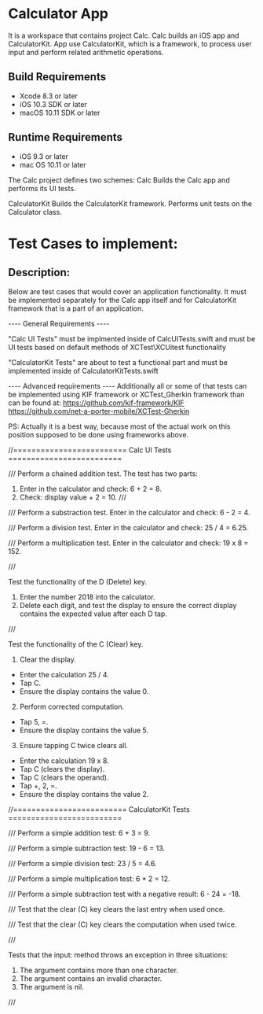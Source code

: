 # Calculator App
It is a workspace that contains project Calc.
Calc builds an iOS app and CalculatorKit. App use
CalculatorKit, which is a framework, to process user input and perform related arithmetic operations.

## Build Requirements
+ Xcode 8.3 or later
+ iOS 10.3 SDK or later
+ macOS 10.11 SDK or later

## Runtime Requirements
+ iOS 9.3 or later
+ mac OS 10.11 or later

The Calc project defines two schemes:
Calc
Builds the Calc app and performs its UI tests.

CalculatorKit
Builds the CalculatorKit framework. Performs unit tests on the Calculator class.


# Test Cases to implement:
##  Description:
Below are test cases that would cover an application functionality.
It must be implemented separately for the Calc app itself and for CalculatorKit
framework that is a part of an application.

---- General Requirements ----

"Calc UI Tests" must be implmented inside of CalcUITests.swift and must be UI tests
based on default methods of XCTest\XCUitest functionality

"CalculatorKit Tests" are about to test a functional part and must be implemented inside of
CalculatorKitTests.swift

---- Advanced requirements ----
Additionally all or some of that tests can be implemented using KIF framework or XCTest_Gherkin framework
than can be found at:
https://github.com/kif-framework/KIF
https://github.com/net-a-porter-mobile/XCTest-Gherkin

PS: Actually it is a best way, because most of the actual work on this position supposed to be done using frameworks above.

//========================= Calc UI Tests =========================

///
Perform a chained addition test. The test has two parts:
1. Enter in the calculator and check: 6 + 2 = 8.
2. Check: display value + 2 = 10.
///

/// Perform a substraction test. Enter in the calculator and check: 6 - 2 = 4.

/// Perform a division test. Enter in the calculator and check: 25 / 4 = 6.25.

/// Perform a multiplication test. Enter in the calculator and check: 19 x 8 = 152.

///

Test the functionality of the D (Delete) key.
1. Enter the number 2018 into the calculator.
2. Delete each digit, and test the display to ensure
the correct display contains the expected value after each D tap.

///

Test the functionality of the C (Clear) key.
1. Clear the display.
- Enter the calculation 25 / 4.
- Tap C.
- Ensure the display contains the value 0.
2. Perform corrected computation.
- Tap 5, =.
- Ensure the display contains the value 5.
3. Ensure tapping C twice clears all.
- Enter the calculation 19 x 8.
- Tap C (clears the display).
- Tap C (clears the operand).
- Tap +, 2, =.
- Ensure the display contains the value 2.




//========================= CalculatorKit Tests =========================


/// Perform a simple addition test: 6 + 3 = 9.

/// Perform a simple subtraction test: 19 - 6 = 13.

/// Perform a simple division test: 23 / 5 = 4.6.

/// Perform a simple multiplication test: 6 * 2 = 12.

/// Perform a simple subtraction test with a negative result: 6 - 24 = -18.

/// Test that the clear (C) key clears the last entry when used once.

/// Test that the clear (C) key clears the computation when used twice.

///

Tests that the input: method throws an exception in three situations:
1. The argument contains more than one character.
2. The argument contains an invalid character.
3. The argument is nil.

///
